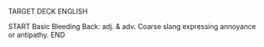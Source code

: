 TARGET DECK
ENGLISH

START
Basic
Bleeding
Back: adj. & adv. Coarse slang expressing annoyance or antipathy.
END
